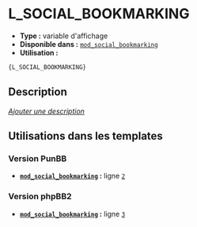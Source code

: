 # L_SOCIAL_BOOKMARKING
* __Type :__ variable d'affichage
* __Disponible dans :__ [`mod_social_bookmarking`](../tpl/var/mod_social_bookmarking.md#readme)
* __Utilisation :__

```html
{L_SOCIAL_BOOKMARKING}
```

## Description
[*Ajouter une description*](https://fa-tvars.appspot.com/var/L_SOCIAL_BOOKMARKING)

## Utilisations dans les templates

### Version PunBB
* __[`mod_social_bookmarking`](../tpl/var/mod_social_bookmarking.md#readme) :__ ligne [`2`](../tpl/src/punbb/mod_social_bookmarking.tpl#L2)

### Version phpBB2
* __[`mod_social_bookmarking`](../tpl/var/mod_social_bookmarking.md#readme) :__ ligne [`3`](../tpl/src/subsilver/mod_social_bookmarking.tpl#L3)